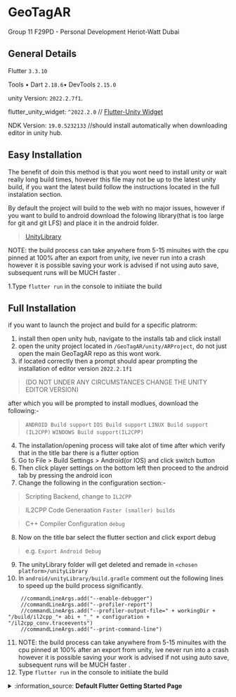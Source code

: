 # GeoTagAR
Group 11 F29PD - Personal Development Heriot-Watt Dubai
## General Details
Flutter `3.3.10`

Tools • Dart `2.18.6`• DevTools `2.15.0`

unity Version: `2022.2.7f1`.

flutter_unity_widget: `^2022.2.0` // [Flutter-Unity Widget](https://github.com/juicycleff/flutter-unity-view-widget/tree/master)

NDK Version: `19.0.5232133` //should install automatically when downloading editor in unity hub.

## Easy Installation

The benefit of doin this method is that you wont need to install unity or wait really long build times, hovever this file may not be up to the latest unity build, if you want the latest build follow the instructions located in the full instalation section. 

By default the project will build to the web with no major issues, however if you want to build to android download the folowing library(that is too large for git and git LFS) and place it in the android folder.
>[UnityLibrary](https://heriotwatt.sharepoint.com/:f:/s/F29SO-GroupProject/Eqc-Qf1n3TVBhp2xc_hIvJMBO1kBaR0h30UGmiGT9IXkZQ?e=6sXSPZ)

NOTE: the build process can take anywhere from 5-15 minuites with the cpu pinned at 100% after an export from unity, ive never run into a crash however it is possible saving your work is advised if not using auto save, subsequent runs will be MUCH faster .

1.Type `flutter run` in the console to initiiate the build

## Full Installation

if you want to launch the project and build for a specific platrorm:
1. install then open unity hub, navigate to the installs tab and click install 
2. open the unity project located in `/GeoTagAR/unity/ARProject`, do not just open the main GeoTagAR repo as this wont work.
3. if located correctly then a prompt should apear prompting the installation of editor version `2022.2.1f1` 
> (DO NOT UNDER ANY CIRCUMSTANCES CHANGE THE UNITY EDITOR VERSION) 

after which you will be prompted to install modlues, download the following:-
> `ANDROID Build support`
> `IOS Build support`
> `LINUX Build support (IL2CPP)`
> `WINDOWS Build support(IL2CPP)`
4. The installation/opening process will take alot of time after which verify that in the title bar there is a flutter option
5. Go to File > Build Settings > Android(or IOS) and click switch button
6. Then click player settings on the bottom left then proceed to the android tab by pressing the android icon
7. Change the following in the configuration section:-
> Scripting Backend, change to `IL2CPP`

> IL2CPP Code Generaation `Faster (smaller) builds`

> C++ Compiler Configuration `debug`

8. Now on the title bar select the flutter section and click export <chosen platform> debug
> e.g. `Export Android Debug`
9. The unityLibrary folder will get deleted and remade in `<chosen platform>/unityLibrary`
10. In `android/unityLibrary/build.gradle` comment out the following lines to speed up the build process significantly.
```
    //commandLineArgs.add("--enable-debugger")
    //commandLineArgs.add("--profiler-report")
    //commandLineArgs.add("--profiler-output-file=" + workingDir + "/build/il2cpp_"+ abi + "_" + configuration + "/il2cpp_conv.traceevents")
    //commandLineArgs.add("--print-command-line")
```
11. NOTE: the build process can take anywhere from 5-15 minuites with the cpu pinned at 100% after an export from unity, ive never run into a crash however it is possible saving your work is advised if not using auto save, subsequent runs will be MUCH faster .
12. Type `flutter run` in the console to initiiate the build


<details>
 <summary>:information_source: <b>Default Flutter Getting Started Page</b></summary>
  
  This project is a starting point for a Flutter application.

  A few resources to get you started if this is your first Flutter project:

  - [Lab: Write your first Flutter app](https://docs.flutter.dev/get-started/codelab)
  - [Cookbook: Useful Flutter samples](https://docs.flutter.dev/cookbook)

  For help getting started with Flutter development, view the
  [online documentation](https://docs.flutter.dev/), which offers tutorials,
  samples, guidance on mobile development, and a full API reference.
</details>
